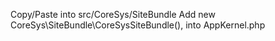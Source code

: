 Copy/Paste into src/CoreSys/SiteBundle
Add new CoreSys\SiteBundle\CoreSysSiteBundle(), into AppKernel.php
